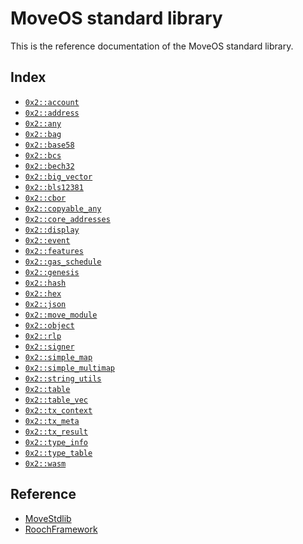 
<a name="@MoveOS_standard_library_0"></a>

# MoveOS standard library


This is the reference documentation of the MoveOS standard library.


<a name="@Index_1"></a>

## Index


-  [`0x2::account`](account.md#0x2_account)
-  [`0x2::address`](address.md#0x2_address)
-  [`0x2::any`](any.md#0x2_any)
-  [`0x2::bag`](bag.md#0x2_bag)
-  [`0x2::base58`](base58.md#0x2_base58)
-  [`0x2::bcs`](bcs.md#0x2_bcs)
-  [`0x2::bech32`](bech32.md#0x2_bech32)
-  [`0x2::big_vector`](big_vector.md#0x2_big_vector)
-  [`0x2::bls12381`](bls12381.md#0x2_bls12381)
-  [`0x2::cbor`](cbor.md#0x2_cbor)
-  [`0x2::copyable_any`](copyable_any.md#0x2_copyable_any)
-  [`0x2::core_addresses`](core_addresses.md#0x2_core_addresses)
-  [`0x2::display`](display.md#0x2_display)
-  [`0x2::event`](event.md#0x2_event)
-  [`0x2::features`](features.md#0x2_features)
-  [`0x2::gas_schedule`](gas_schedule.md#0x2_gas_schedule)
-  [`0x2::genesis`](genesis.md#0x2_genesis)
-  [`0x2::hash`](hash.md#0x2_hash)
-  [`0x2::hex`](hex.md#0x2_hex)
-  [`0x2::json`](json.md#0x2_json)
-  [`0x2::move_module`](move_module.md#0x2_move_module)
-  [`0x2::object`](object.md#0x2_object)
-  [`0x2::rlp`](rlp.md#0x2_rlp)
-  [`0x2::signer`](signer.md#0x2_signer)
-  [`0x2::simple_map`](simple_map.md#0x2_simple_map)
-  [`0x2::simple_multimap`](simple_multimap.md#0x2_simple_multimap)
-  [`0x2::string_utils`](string_utils.md#0x2_string_utils)
-  [`0x2::table`](table.md#0x2_table)
-  [`0x2::table_vec`](table_vec.md#0x2_table_vec)
-  [`0x2::tx_context`](tx_context.md#0x2_tx_context)
-  [`0x2::tx_meta`](tx_meta.md#0x2_tx_meta)
-  [`0x2::tx_result`](tx_result.md#0x2_tx_result)
-  [`0x2::type_info`](type_info.md#0x2_type_info)
-  [`0x2::type_table`](type_table.md#0x2_type_table)
-  [`0x2::wasm`](wasm.md#0x2_wasm)



<a name="@Reference_2"></a>

## Reference


* [MoveStdlib](https://github.com/rooch-network/rooch/tree/main/frameworks/move-stdlib/doc)
* [RoochFramework](https://github.com/rooch-network/rooch/tree/main/frameworks/rooch-framework/doc)
